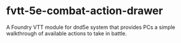 # fvtt-5e-combat-action-drawer
A Foundry VTT module for dnd5e system that provides PCs a simple walkthrough of available actions to take in battle.
